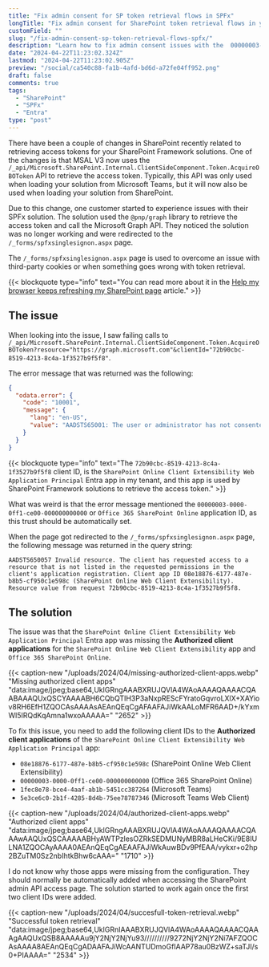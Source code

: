```yaml
---
title: "Fix admin consent for SP token retrieval flows in SPFx"
longTitle: "Fix admin consent for SharePoint token retrieval flows in your SPFx solution"
customField: ""
slug: "/fix-admin-consent-sp-token-retrieval-flows-spfx/"
description: "Learn how to fix admin consent issues with the  00000003-0000-0ff1-ce00-000000000000 SharePoint Entra App."
date: "2024-04-22T11:23:02.324Z"
lastmod: "2024-04-22T11:23:02.905Z"
preview: "/social/ca540c88-fa1b-4afd-bd6d-a72fe04ff952.png"
draft: false
comments: true
tags:
  - "SharePoint"
  - "SPFx"
  - "Entra"
type: "post"
---
```


There have been a couple of changes in SharePoint recently related to retrieving access tokens for your SharePoint Framework solutions. One of the changes is that MSAL V3 now uses the `/_api/Microsoft.SharePoint.Internal.ClientSideComponent.Token.AcquireOBOToken` API to retrieve the access token. Typically, this API was only used when loading your solution from Microsoft Teams, but it will now also be used when loading your solution from SharePoint.

Due to this change, one customer started to experience issues with their SPFx solution. The solution used the `@pnp/graph` library to retrieve the access token and call the Microsoft Graph API. They noticed the solution was no longer working and were redirected to the `/_forms/spfxsinglesignon.aspx` page.

The `/_forms/spfxsinglesignon.aspx` page is used to overcome an issue with third-party cookies or when something goes wrong with token retrieval.

{{< blockquote type="info" text="You can read more about it in the [Help my browser keeps refreshing my SharePoint page](https://www.eliostruyf.com/browser-refreshing-sharepoint-page/) article." >}}

## The issue

When looking into the issue, I saw failing calls to `/_api/Microsoft.SharePoint.Internal.ClientSideComponent.Token.AcquireOBOToken?resource="https://graph.microsoft.com"&clientId="72b90cbc-8519-4213-8c4a-1f3527b9f5f8"`.

The error message that was returned was the following:

```json {title="Token retrieval error",wrap=true,linenos=false}
{
  "odata.error": {
    "code": "10001",
    "message": {
      "lang": "en-US",
      "value": "AADSTS65001: The user or administrator has not consented to use the application with ID '00000003-0000-0ff1-ce00-000000000000' named 'Office 365 SharePoint Online'. Send an interactive authorization request for this user and resource. Trace ID: 322f4528-fb10-4407-89e4-9de76da38900 Correlation ID: 827721a1-4047-8000-9395-cd41d1d50a48 Timestamp: 2024-04-22 10:12:52Z"
    }
  }
}
```

{{< blockquote type="info" text="The `72b90cbc-8519-4213-8c4a-1f3527b9f5f8` client ID, is the `SharePoint Online Client Extensibility Web Application Principal` Entra app in my tenant, and this app is used by SharePoint Framework solutions to retrieve the access token." >}}

What was weird is that the error message mentioned the `00000003-0000-0ff1-ce00-000000000000` or `Office 365 SharePoint Online` application ID, as this trust should be automatically set.

When the page got redirected to the `/_forms/spfxsinglesignon.aspx` page, the following message was returned in the query string:

```text {title="Token retrieval error",wrap=true,linenos=false}
AADSTS650057 Invalid resource. The client has requested access to a resource that is not listed in the requested permissions in the client's application registration. Client app ID 08e18876-6177-487e-b8b5-cf950c1e598c (SharePoint Online Web Client Extensibility). Resource value from request 72b90cbc-8519-4213-8c4a-1f3527b9f5f8.
```

## The solution

The issue was that the `SharePoint Online Client Extensibility Web Application Principal` Entra app was missing the **Authorized client applications** for the `SharePoint Online Web Client Extensibility` app and `Office 365 SharePoint Online`.

{{< caption-new "/uploads/2024/04/missing-authorized-client-apps.webp" "Missing authorized client apps"  "data:image/jpeg;base64,UklGRngAAABXRUJQVlA4WAoAAAAQAAAACQAABAAAQUxQSCYAAAABH6CQbQTIH3P3aNxpREScFYratoGqvroLXlX+XAYiov8RH6EfH1ZQOCAsAAAAsAEAnQEqCgAFAAFAJiWkAALoMFR6AAD+/kYxmWl5IRQdKqAmna1wxoAAAAA=" "2652" >}}

To fix this issue, you need to add the following client IDs to the **Authorized client applications** of the `SharePoint Online Client Extensibility Web Application Principal` app:

- `08e18876-6177-487e-b8b5-cf950c1e598c` (SharePoint Online Web Client Extensibility)
- `00000003-0000-0ff1-ce00-000000000000` (Office 365 SharePoint Online)
- `1fec8e78-bce4-4aaf-ab1b-5451cc387264` (Microsoft Teams)
- `5e3ce6c0-2b1f-4285-8d4b-75ee78787346` (Microsoft Teams Web Client)

{{< caption-new "/uploads/2024/04/authorized-client-apps.webp" "Authorized client apps"  "data:image/jpeg;base64,UklGRngAAABXRUJQVlA4WAoAAAAQAAAACQAAAwAAQUxQSCAAAAABHyAWTPzlesOZRkSEDMUNyMBR8aLHeCKi/9E8IULNA1ZQOCAyAAAA0AEAnQEqCgAEAAFAJiWkAuwBDv9PfEAA/vykxr+o2hp2BZuTM0Sz2nbIhtkBhw6cAAA=" "1710" >}}

I do not know why those apps were missing from the configuration. They should normally be automatically added when accessing the SharePoint admin API access page. The solution started to work again once the first two client IDs were added.

{{< caption-new "/uploads/2024/04/succesfull-token-retrieval.webp" "Successful token retrieval"  "data:image/jpeg;base64,UklGRnIAAABXRUJQVlA4WAoAAAAQAAAACQAAAgAAQUxQSB8AAAAAu9jY2NjY2NjYu93//////////9272NjY2NjY2Ni7AFZQOCAsAAAA8AEAnQEqCgADAAFAJiWcAANTUDmoGfIAAP78au0BzWZ+saTJI/s0+PIAAAA=" "2534" >}}